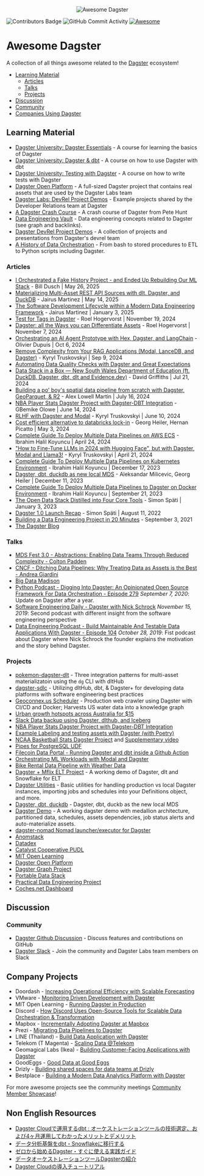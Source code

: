 <div align="center">
    <img alt="Awesome Dagster" src="https://github.com/dagster-io/awesome-dagster/assets/5807118/3e6fa30b-42df-4466-bfd1-a54e95301378">
</div>

![Contributors Badge](https://img.shields.io/github/contributors/dagster-io/awesome-dagster.svg)
![GitHub Commit Activity](https://img.shields.io/github/commit-activity/m/dagster-io/awesome-dagster)
[![Awesome](https://awesome.re/badge.svg)](https://awesome.re)

# Awesome Dagster

A collection of all things awesome related to the [Dagster](https://dagster.io) ecosystem!

- [Learning Material](#learning-material)
    - [Articles](#articles)
    - [Talks](#talks)
    - [Projects](#projects)
- [Discussion](#discussion)
- [Community](#community)
- [Companies Using Dagster](#company-projects)

## Learning Material

- [Dagster University: Dagster Essentials](https://courses.dagster.io/courses/dagster-essentials) - A course for learning the basics of Dagster
- [Dagster University: Dagster & dbt](https://courses.dagster.io/courses/dagster-dbt) - A course on how to use Dagster with dbt
- [Dagster University: Testing with Dagster](https://courses.dagster.io/courses/dagster-testing) - A course on how to write tests with Dagster
- [Dagster Open Platform](https://github.com/dagster-io/dagster-open-platform) - A full-sized Dagster project that contains real assets that are used by the Dagster Labs team
- [Dagster Labs: DevRel Project Demos](https://github.com/dagster-io/devrel-project-demos) - Example projects shared by the Developer Relations team at Dagster
- [A Dagster Crash Course](https://dagster.io/blog/dagster-crash-course-oct-2022) - A crash course of Dagster from Pete Hunt
- [Data Engineering Vault](https://www.ssp.sh/brain/dagster/) - Data engineering concepts related to Dagster (see graph and backlinks).
- [Dagster DevRel Project Demos](https://github.com/dagster-io/devrel-project-demos) - A collection of projects and presentations from Dagster's devrel team
- [A History of Data Orchestration](https://www.dedp.online/part-2/4-ce/bash-stored-procedure-etl-python-script.html) - From bash to stored procedures to ETL to Python scripts including Dagster.

### Articles

- [I Orchestrated a Fake History Project - and Ended Up Rebuilding Our ML Stack](https://newsletter.billistician.com/p/i-orchestrated-a-fake-history-project) - Bill Dusch | May 26, 2025
- [Materializing Multi-Asset REST API Sources with dlt, Dagster, and DuckDB](https://medium.com/@jairus-m/materializing-multi-asset-rest-api-sources-with-dagster-and-dlt-e8da07dcdb83) - Jairus Martinez | May 14, 2025
- [The Software Development Lifecycle within a Modern Data Engineering Framework](https://medium.com/@jairus-m/the-software-development-lifecycle-within-a-modern-data-engineering-framework-11c44a2f7189) - Jairus Martinez | January 3, 2025
- [Test for Tags in Dagster](https://blog.rmhogervorst.nl/blog/2024/11/19/test-for-tags-in-dagster/) - Roel Hogervorst | November 19, 2024
- [Dagster: all the Ways you can Differentiate Assets](https://blog.rmhogervorst.nl/blog/2024/11/07/dagster-all-the-ways-you-can-differentiate-assets/) - Roel Hogervorst | November 7, 2024
- [Orchestrating an AI Agent Prototype with Hex, Dagster, and LangChain](https://blog.republicofdata.io/orchestrating-an-ai-agent-prototype-with-hex-dagster-and-langchain-2/) - Olivier Dupuis | Oct 6, 2024
- [Remove Complexity from Your RAG Applications (Modal, LanceDB, and Dagster)](https://kyrylai.com/2024/09/09/remove-complexity-from-your-rag-applications/) - Kyryl Truskovskyi | Sep 9, 2024
- [Automating Data Quality Checks with Dagster and Great Expectations](https://www.analyticsvidhya.com/blog/2024/09/automating-data-quality-checks-with-dagster/)
- [Data Stack in a Box — New South Wales Department of Education (ft. DuckDB, Dagster, dbt, dlt and Evidence.dev)](https://davidgriffiths-data.medium.com/data-stack-in-a-box-new-south-wales-department-of-education-ft-e2bd12840d3e) - David Griffiths | Jul 21, 2024
- [Building a po' boy's spatial data pipeline from scratch with Dagster, GeoParquet, & R2](https://alexlowellmartin.com/building-a-po-boys-spatial-data-pipeline-from-scratch-with-dagster-geoparquet-r2-2/) - Alex Lowell Martin | July 16, 2024
- [NBA Player Stats Dagster Project with Dagster-DBT Integration](https://medium.com/@gbemikeolowe02/a-step-by-step-guide-to-building-a-data-pipeline-for-nba-player-analysis-9610818d29eb) - GBemike Olowe | June 14, 2024
- [RLHF with Dagster and Modal](https://kyrylai.com/2024/06/10/rlhf-with-dagster-and-modal/) - Kyryl Truskovskyi | June 10, 2024 
- [Cost efficient alternative to databricks lock-in](https://georgheiler.com/2024/05/02/cost-efficient-alternative-to-databricks-lock-in/) - Georg Heiler, Hernan Picatto | May 3, 2024
- [Complete Guide To Deploy Multiple Data Pipelines on AWS ECS](https://ibrahimhkoyuncu.medium.com/dagster-complete-guide-to-deploy-multiple-data-pipelines-on-aws-ecs-1b4320064ad0) - Ibrahim Halil Koyuncu | April 24, 2024
- ["How to Fine-Tune LLMs in 2024 with Hugging Face", but with Dagster, Modal and Llama3!](https://kyrylai.com/2024/04/21/how-to-fine-tune-llms-in-2024-with-hugging-face-but-with-dagster-and-modal/) - Kyryl Truskovskyi | April 21, 2024
- [Complete Guide To Deploy Multiple Data Pipelines on Kubernetes Environment](https://ibrahimhkoyuncu.medium.com/dagster-complete-guide-to-deploy-multiple-data-pipelines-to-dagster-on-kubernetes-environment-b0f83a54fce2) - Ibrahim Halil Koyuncu | December 17, 2023
- [Dagster, dbt, duckdb as new local MDS](https://georgheiler.com/2023/12/11/dagster-dbt-duckdb-as-new-local-mds/) - Aleksandar Milicevic, Georg Heiler | December 11, 2023
- [Complete Guide To Deploy Multiple Data Pipelines to Dagster on Docker Environment](https://ibrahimhkoyuncu.medium.com/dagster-complete-guide-to-deploy-multiple-data-pipelines-to-dagster-on-docker-environment-aae47028a4ce) - Ibrahim Halil Koyuncu | September 21, 2023
- [The Open Data Stack Distilled into Four Core Tools](https://airbyte.com/blog/modern-open-data-stack-four-core-tools) - Simon Späti | January 3, 2023
- [Dagster 1.0 Launch Recap](https://airbyte.com/blog/dagster-1-0-launch) - Simon Späti | August 11, 2022
- [Building a Data Engineering Project in 20 Minutes](https://www.ssp.sh/blog/data-engineering-project-in-twenty-minutes/) - September 3, 2021
- [The Dagster Blog](https://dagster.io/blog)

### Talks

- [MDS Fest 3.0 - Abstractions: Enabling Data Teams Through Reduced Complexity - Colton Padden](https://www.secoda.co/mds-fest-3-0/abstractions-enabling-data-teams-through-reduced-complexity)
- [CNCF - Ditching Data Pipelines: Why Treating Data as Assets is the Best - Andrea Giardini](https://www.youtube.com/watch?v=PCLcIbPnS3c)
- [Big Data Madison](https://docs.google.com/presentation/d/1Wpv3iAYp_7NBD9ya1wZyavkuFr1eZIkeRwu8qhZFBxs/edit#slide=id.p)
- [Python Podcast - Digging Into Dagster: An Opinionated Open Source Framework For Data Orchestration - Episode 279](https://www.pythonpodcast.com/dagster-data-orchestration-episode-279/) _September 7, 2020_: Update on Dagster after a year.
- [Software Engineering Daily - Dagster with Nick Schrock](https://softwareengineeringdaily.com/2019/11/15/dagster-with-nick-schrock/) _November 15, 2019_: Second podcast with different insight from the software engineering perspective
- [Data Engineering Podcast - Build Maintainable And Testable Data Applications With Dagster - Episode 104](https://www.dataengineeringpodcast.com/dagster-data-applications-episode-104/) _October 28, 2019_: Fist podcast about Dagster where Nick Schrock the founder explains the motivation and the story behind Dagster.

### Projects
- [pokemon-dagster-dlt](https://github.com/jairus-m/pokemon-dagster-dlt) - Three integration patterns for multi-asset materializatoin using the `dg` CLI with dltHub
- [dagster-sdlc](https://github.com/jairus-m/dagster-sdlc) - Utilizing dltHub, dbt, & Dagster+ for developing data platforms with software engineering best practices
- [Geoconnex.us Scheduler](https://github.com/internetofwater/scheduler) - Production web crawler using Dagster with CI/CD and Docker; Harvests US water data into a knowledge graph
- [Urban growth hotspots across Australia for $15](https://github.com/kubox-ai/urban-extent)
- [Slack Data backup using Dagster, dlthub, and Iceberg](https://github.com/Kayrnt/dlt-iceberg-slack-backup/tree/main)
- [NBA Player Stats Dagster Project with Dagster-DBT Integration](https://github.com/gbemike/nba_pipeline)
- [Example Labeling and testing assets with Dagster (with Poetry)](https://github.com/RMHogervorst/dagster_labeling_testing_example)
- [NCAA Basketball Stats Dagster Project](https://github.com/EvanZ/ncaam-dagster-jobs) and [Supplementary video](https://www.youtube.com/watch?v=s8F-w91J9t8)
- [Pipes for PostgreSQL UDF](https://github.com/marijncv/pg-pipes)
- [Filecoin Data Portal - Running Dagster and dbt inside a Github Action](https://github.com/davidgasquez/filecoin-data-portal)
- [Orchestrating ML Workloads with Modal and Dagster](https://github.com/cmpadden/dagster-modal-demo)
- [Bike Rental Data Pipeline with Weather Data](https://github.com/extrm-gn/DE-Bike-rental)
- [Dagster + Mflix ELT Project](https://github.com/jayzern/dagster-mflix-demo) - A working demo of Dagster, dlt and Snowflake for ELT
- [Dagster Utilities](https://github.com/caelan-schneider/dagster_utilities) - Basic utilities for handling production vs local Dagster instances, importing jobs and schedules into your Definitions object, and more.
- [Dagster, dbt, duckdb](https://github.com/sephib/dagster-graph-project) - Dagster, dbt, duckb as the new local MDS
- [Dagster Demo](https://github.com/kahnwong/dagster-demo) - A working dagster demo with medallion architecture, partitioned data, schedules, assets dependencies, job status alerts and auto-materialize assets.
- [dagster-nomad Nomad launcher/executor for Dagster](https://github.com/paylead/dagster-nomad)
- [Anomstack](https://github.com/andrewm4894/anomstack)
- [Datadex](https://github.com/datonic/datadex)
- [Catalyst Cooperative PUDL](https://github.com/catalyst-cooperative/pudl)
- [MIT Open Learning](https://github.com/mitodl/ol-data-platform/tree/main/src/ol_orchestrate)
- [Dagster Open Platform](https://github.com/dagster-io/dagster-open-platform)
- [Dagster Graph Project](https://github.com/sephib/dagster-graph-project)
- [Portable Data Stack](https://github.com/cnstlungu/portable-data-stack-dagster)
- [Practical Data Engineering Project](https://github.com/sspaeti-com/practical-data-engineering)
- [Coches.net Dashboard](https://github.com/franloza/coches-net-dashboard)

## Discussion

### Community

- [Dagster Github Discussion](https://github.com/dagster-io/dagster/discussions) - Discuss features and contributions on GitHub
- [Dagster Slack](https://dagster.io/slack) - Join the community and Dagster Labs team members on Slack

## Company Projects

- Doordash - [Increasing Operational Efficiency with Scalable Forecasting](https://doordash.engineering/2021/08/31/increasing-operational-efficiency-with-scalable-forecasting/)
- VMware - [Monitoring Driven Development with Dagster](https://youtu.be/fYJBN6MAtbE?t=368)
- MIT Open Learning - [Running Dagster in Production](https://youtu.be/5wS7BpjtRlI)
- Discord - [How Discord Uses Open-Source Tools for Scalable Data Orchestration & Transformation](https://discord.com/blog/how-discord-uses-open-source-tools-for-scalable-data-orchestration-transformation)
- Mapbox - [Incrementally Adopting Dagster at Mapbox](https://dagster.io/blog/incremental-adoption-mapbox)
- Prezi - [Migrating Data Pipelines to Dagster](https://youtu.be/-zv-wvbJXUM)
- LINE (Thailand) - [Build Data Application with Dagster](https://www.youtube.com/watch?v=Te-7u5Xgheo)
- Telekom (T Magenta) - [Scaling Data @Telekom](https://www.youtube.com/watch?v=GX508If6ol0&t=1s)
- Geomagical Labs (Ikea) - [Building Customer-Facing Applications with Dagster](https://youtu.be/1buRROJ3m2s)
- GoodEggs - [Good Data at Good Eggs](https://dagster.io/blog/good-eggs-0)
- Drizly - [Building shared spaces for data teams at Drizly](https://dagster.io/blog/shared-spaces-at-drizly)
- Bestplace - [Building a Modern Data Analytics Platform with Dagster](https://youtu.be/9WKtBFg2bUo)

For more awesome projects see the community meetings [Community Member Showcase](https://www.youtube.com/playlist?list=PLJPgfrjmzQFMhSPjcbQir3LBZ7aiOpa1m)!

## Non English Resources

- [Dagster Cloudで運用するdbt : オーケストレーションツールの技術選定、および4ヶ月運用してわかったメリットとデメリット](https://contradiction29.hatenablog.com/entry/2023/12/19/210000)
- [データ分析基盤をdbt・Snowflakeに移行する](https://tech.algoage.dmm.com/entry/2023/10/04/213954)
- [ゼロから始めるDagster・すぐに使える実践ガイド](https://zenn.dev/datamarket/articles/dagster_guide)
- [データオーケストレーションツールDagsterの紹介](https://zenn.dev/datamarket/articles/dagster_cloud)
- [Dagster Cloudの導入チュートリアル](https://techblog.raksul.com/entry/2022/12/02/101007)
